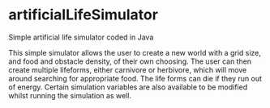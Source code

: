 # artificialLifeSimulator
Simple artificial life simulator coded in Java

This simple simulator allows the user to create a new world with a grid size, and food and obstacle density, of their own choosing. 
The user can then create multiple lifeforms, either carnivore or herbivore, which will move around searching for appropriate food.
The life forms can die if they run out of energy.
Certain simulation variables are also available to be modified whilst running the simulation as well.
